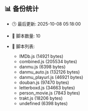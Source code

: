 ## 📊 备份统计

- 🕒 最后更新: 2025-10-08 05:18:00
- 📁 脚本数量: 10
- 📄 脚本列表:

  - IMDb.js (14921 bytes)
  - combined.js (205534 bytes)
  - danmu.js (6398 bytes)
  - danmu_auto.js (132126 bytes)
  - danmu_playurl.js (46921 bytes)
  - douban.js (97470 bytes)
  - letterboxd.js (34663 bytes)
  - person_movie.js (7843 bytes)
  - trakt.js (18206 bytes)
  - undefined (6398 bytes)
